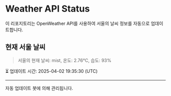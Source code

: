 
# Weather API Status

이 리포지토리는 OpenWeather API를 사용하여 서울의 날씨 정보를 자동으로 업데이트합니다.

## 현재 서울 날씨
> 서울의 현재 날씨: mist, 온도: 2.76°C, 습도: 93%

⏳ 업데이트 시간: 2025-04-02 19:35:30 (UTC)

---
자동 업데이트 봇에 의해 관리됩니다.
